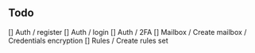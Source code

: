 ## Todo
[] Auth / register
[] Auth / login
[] Auth / 2FA
[] Mailbox / Create mailbox / Credentials encryption
[] Rules / Create rules set